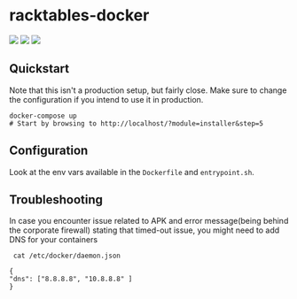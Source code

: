 # racktables-docker

[![](https://img.shields.io/docker/pulls/ptman/racktables.svg)](https://hub.docker.com/r/ptman/racktables/)
[![](https://img.shields.io/docker/automated/ptman/racktables.svg)](https://hub.docker.com/r/ptman/racktables/builds/)
[![](https://images.microbadger.com/badges/image/ptman/racktables.svg)](http://microbadger.com/images/ptman/racktables)

## Quickstart

Note that this isn't a production setup, but fairly close. Make sure to change
the configuration if you intend to use it in production.

    docker-compose up
    # Start by browsing to http://localhost/?module=installer&step=5

## Configuration

Look at the env vars available in the `Dockerfile` and `entrypoint.sh`.

## Troubleshooting

In case you encounter issue related to APK and error message(being behind the corporate firewall) stating that timed-out issue, you might need to add DNS for your containers

```
 cat /etc/docker/daemon.json
```

```
{
"dns": ["8.8.8.8", "10.8.8.8" ]
}
```
